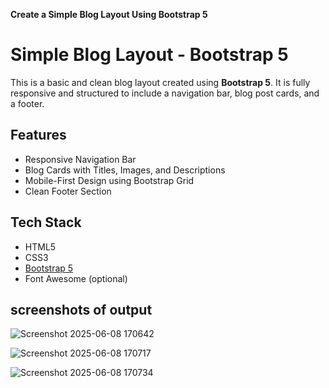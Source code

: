 **Create a Simple Blog Layout Using Bootstrap 5**
# Simple Blog Layout - Bootstrap 5
This is a basic and clean blog layout created using **Bootstrap 5**. 
It is fully responsive and structured to include a navigation bar, blog post cards, and a footer.

##  Features

- Responsive Navigation Bar
- Blog Cards with Titles, Images, and Descriptions
- Mobile-First Design using Bootstrap Grid
- Clean Footer Section

##  Tech Stack

- HTML5
- CSS3
- [Bootstrap 5](https://getbootstrap.com/)
- Font Awesome (optional)

## screenshots of output
![Screenshot 2025-06-08 170642](https://github.com/user-attachments/assets/e37c818a-08a1-46d5-aad4-9a208034719e)

![Screenshot 2025-06-08 170717](https://github.com/user-attachments/assets/82a1e2fc-1fdc-4fb9-942b-24cc5bf8eaa8)

![Screenshot 2025-06-08 170734](https://github.com/user-attachments/assets/860fc35e-7b60-4eda-bde4-1ecc5949c2da)




